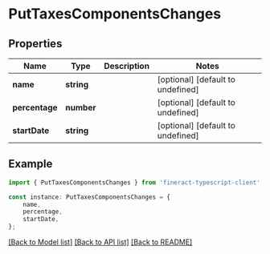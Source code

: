 # PutTaxesComponentsChanges


## Properties

Name | Type | Description | Notes
------------ | ------------- | ------------- | -------------
**name** | **string** |  | [optional] [default to undefined]
**percentage** | **number** |  | [optional] [default to undefined]
**startDate** | **string** |  | [optional] [default to undefined]

## Example

```typescript
import { PutTaxesComponentsChanges } from 'fineract-typescript-client';

const instance: PutTaxesComponentsChanges = {
    name,
    percentage,
    startDate,
};
```

[[Back to Model list]](../README.md#documentation-for-models) [[Back to API list]](../README.md#documentation-for-api-endpoints) [[Back to README]](../README.md)
